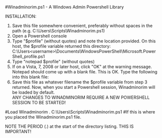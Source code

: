 #Winadminorim.ps1 - A Windows Admin Powershell Library

INSTALLATION:
 1. Save this file somewhere convenient, preferably without spaces in the path (e.g. C:\Users\Scripts\Winadminorim.ps1)
 2. Open a Powershell console
 3. Type "$profile" (without quotes) and note the location provided.  On this host,
the $profile variable returned this directory:
C:\Users\<username>\Documents\WindowsPowerShell\Microsoft.PowerShell_profile.ps1
 4. Type "notepad $profile" (without quotes)
 5. If on a Vista, 7, 2008 or later host, click "OK" at the warning message.  Notepad should come up with a blank 
file.  This is OK.  Type the following into this blank file:
 6. Save this file as whatever filename the $profile variable from step 3 returned.
Now, when you start a Powershell session, Winadminorim will be loaded by default.  
ANY CHANGES TO WINADMINORIM REQUIRE A NEW POWERSHELL SESSION TO BE STARTED!

#Load Winadminorim
   . C:\Users\Scripts\Winadminorim.ps1 #If this is where you placed the Winadminorim.ps1 file. 

NOTE THE PERIOD (.) at the start of the directory listing.  THIS IS IMPORTANT!
